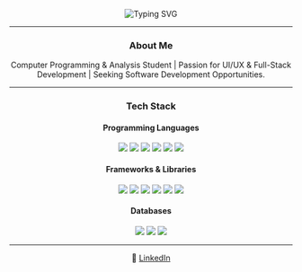 <!-- Profile Header -->
<p align="center">
  <!-- Animated name via SVG -->
  <img src="https://readme-typing-svg.demolab.com?font=Fira+Code&weight=600&size=28&pause=1000&color=F75C7E&center=true&vCenter=true&width=435&lines=Daniel+Park;Full-Stack+%2B+iOS+Dev" alt="Typing SVG" />
</p>

---

<h3 align="center"> About Me </h3>

<p align="center">
  Computer Programming & Analysis Student | Passion for UI/UX & Full-Stack Development | Seeking Software Development Opportunities</i>.
</p>

---

<h3 align="center"> Tech Stack</h3>

<!-- Programming Languages -->
<h4 align="center">Programming Languages</h4>
<p align="center">
  <img src="https://img.shields.io/badge/Python-3776AB?style=for-the-badge&logo=python&logoColor=white" />
  <img src="https://img.shields.io/badge/C++-00599C?style=for-the-badge&logo=c%2B%2B&logoColor=white" />
  <img src="https://img.shields.io/badge/Java-007396?style=for-the-badge&logo=java&logoColor=white" />
  <img src="https://img.shields.io/badge/JavaScript-F7DF1E?style=for-the-badge&logo=javascript&logoColor=black" />
  <img src="https://img.shields.io/badge/TypeScript-3178C6?style=for-the-badge&logo=typescript&logoColor=white" />
  <img src="https://img.shields.io/badge/Swift-FA7343?style=for-the-badge&logo=swift&logoColor=white" />
</p>

<!-- Frameworks & Libraries -->
<h4 align="center">Frameworks & Libraries</h4>
<p align="center">
  <img src="https://img.shields.io/badge/React-20232A?style=for-the-badge&logo=react&logoColor=61DAFB" />
  <img src="https://img.shields.io/badge/Next.js-000000?style=for-the-badge&logo=next.js&logoColor=white" />
  <img src="https://img.shields.io/badge/Node.js-339933?style=for-the-badge&logo=node.js&logoColor=white" />
  <img src="https://img.shields.io/badge/Express.js-000000?style=for-the-badge&logo=express&logoColor=white" />
  <img src="https://img.shields.io/badge/Bootstrap-7952B3?style=for-the-badge&logo=bootstrap&logoColor=white" />
  <img src="https://img.shields.io/badge/Tailwind_CSS-38B2AC?style=for-the-badge&logo=tailwind-css&logoColor=white" />
</p>

<!-- Databases -->
<h4 align="center">Databases</h4>
<p align="center">
  <img src="https://img.shields.io/badge/MySQL-4479A1?style=for-the-badge&logo=mysql&logoColor=white" />
  <img src="https://img.shields.io/badge/PostgreSQL-4169E1?style=for-the-badge&logo=postgresql&logoColor=white" />
  <img src="https://img.shields.io/badge/MongoDB-47A248?style=for-the-badge&logo=mongodb&logoColor=white" />
</p>

---

<p align="center">
  🔗 <a href="https://www.linkedin.com/in/daniel-park-79594919a/)/">LinkedIn</a> 
</p>
